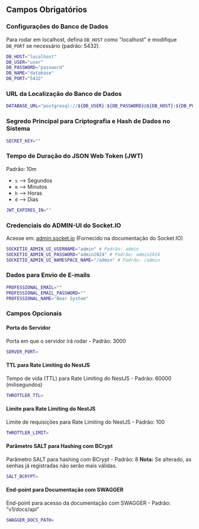 ## Campos Obrigatórios
### Configurações do Banco de Dados
Para rodar em localhost, defina `DB_HOST` como "localhost" e modifique `DB_PORT` se necessário (padrão: 5432).

```bash
DB_HOST="localhost"
DB_USER="user"
DB_PASSWORD="password"
DB_NAME="database"
DB_PORT="5432"
```

### URL da Localização do Banco de Dados
```bash
DATABASE_URL="postgresql://${DB_USER}:${DB_PASSWORD}@${DB_HOST}:${DB_PORT}/${DB_NAME}?schema=public"
```

### Segredo Principal para Criptografia e Hash de Dados no Sistema
```bash
SECRET_KEY=""
```

### Tempo de Duração do JSON Web Token (JWT)
Padrão: 10m

- `s` --> Segundos
- `m` --> Minutos
- `h` --> Horas
- `d` --> Dias

```bash
JWT_EXPIRES_IN=""
```

### Credenciais do ADMIN-UI do Socket.IO
Acesse em: [admin.socket.io](https://admin.socket.io/) (Fornecido na documentação do Socket.IO)

```bash
SOCKETIO_ADMIN_UI_USERNAME="admin" # Padrão: admin
SOCKETIO_ADMIN_UI_PASSWORD="admin2024" # Padrão: admin2024
SOCKETIO_ADMIN_UI_NAMESPACE_NAME="/admin" # Padrão: /admin
```

### Dados para Envio de E-mails
```bash
PROFESSIONAL_EMAIL=""
PROFESSIONAL_EMAIL_PASSWORD=""
PROFESSIONAL_NAME="Bear System"
```

### Campos Opcionais

#### Porta do Servidor
Porta em que o servidor irá rodar - Padrão: 3000

```bash
SERVER_PORT=
```

#### TTL para Rate Limiting do NestJS
Tempo de vida (TTL) para Rate Limiting do NestJS - Padrão: 60000 (milisegundos)

```bash
THROTTLER_TTL=
```

#### Limite para Rate Limiting do NestJS
Limite de requisições para Rate Limiting do NestJS - Padrão: 100

```bash
THROTTLER_LIMIT=
```

#### Parâmetro SALT para Hashing com BCrypt
Parâmetro SALT para hashing com BCrypt - Padrão: 8
**Nota:** Se alterado, as senhas já registradas não serão mais válidas.

```bash
SALT_BCRYPT=
```

#### End-point para Documentação com SWAGGER
End-point para acesso da documentação com SWAGGER - Padrão: "v1/docs/api"

```bash
SWAGGER_DOCS_PATH=
```